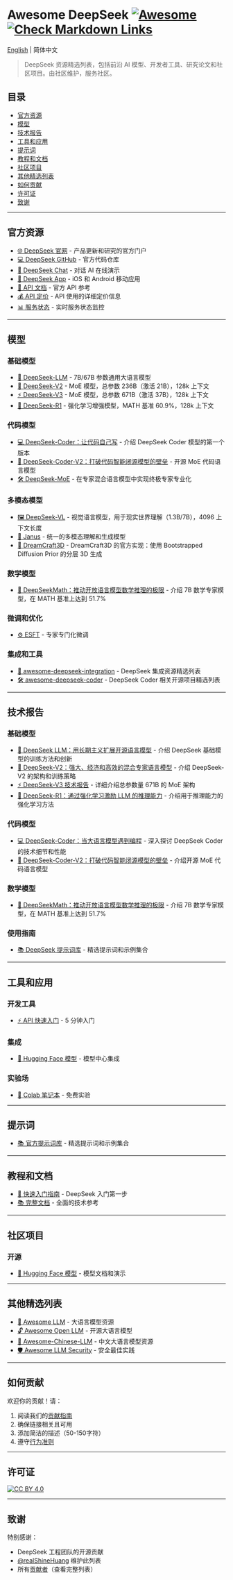 # Awesome DeepSeek [![Awesome](https://awesome.re/badge.svg)](https://awesome.re) [![Check Markdown Links](https://github.com/realShineHuang/awesome-deepseek/actions/workflows/check-links.yml/badge.svg?branch=main)](https://github.com/realShineHuang/awesome-deepseek/actions/workflows/check-links.yml)

[English](README.md) | 简体中文

> DeepSeek 资源精选列表，包括前沿 AI 模型、开发者工具、研究论文和社区项目。由社区维护，服务社区。

## 目录

- [官方资源](#官方资源)
- [模型](#模型)
- [技术报告](#技术报告)
- [工具和应用](#工具和应用)
- [提示词](#提示词)
- [教程和文档](#教程和文档)
- [社区项目](#社区项目)
- [其他精选列表](#其他精选列表)
- [如何贡献](#如何贡献)
- [许可证](#许可证)
- [致谢](#致谢)

---

## 官方资源

- [🌐 DeepSeek 官网](https://deepseek.com/) - 产品更新和研究的官方门户
- [💻 DeepSeek GitHub](https://github.com/deepseek-ai) - 官方代码仓库
- [🤖 DeepSeek Chat](https://chat.deepseek.com/) - 对话 AI 在线演示
- [📱 DeepSeek App](https://download.deepseek.com/app/) - iOS 和 Android 移动应用
- [📄 API 文档](https://api-docs.deepseek.com/) - 官方 API 参考
- [💰 API 定价](https://api-docs.deepseek.com/quick_start/pricing) - API 使用的详细定价信息
- [📊 服务状态](https://status.deepseek.com/) - 实时服务状态监控

---

## 模型

### 基础模型
- [🧠 DeepSeek-LLM](https://github.com/deepseek-ai/DeepSeek-LLM) - 7B/67B 参数通用大语言模型
- [🚀 DeepSeek-V2](https://github.com/deepseek-ai/DeepSeek-V2) - MoE 模型，总参数 236B（激活 21B），128k 上下文
- [⚡ DeepSeek-V3](https://github.com/deepseek-ai/DeepSeek-V3) - MoE 模型，总参数 671B（激活 37B），128k 上下文
- [🔬 DeepSeek-R1](https://github.com/deepseek-ai/DeepSeek-R1) - 强化学习增强模型，MATH 基准 60.9%，128k 上下文

### 代码模型
- [💻 DeepSeek-Coder：让代码自己写](https://arxiv.org/abs/2401.14196) - 介绍 DeepSeek Coder 模型的第一个版本
- [🔧 DeepSeek-Coder-V2：打破代码智能闭源模型的壁垒](https://arxiv.org/abs/2406.11931) - 开源 MoE 代码语言模型
- [🛠️ DeepSeek-MoE](https://github.com/deepseek-ai/DeepSeek-MoE) - 在专家混合语言模型中实现终极专家专业化

### 多模态模型
- [🖼️ DeepSeek-VL](https://github.com/deepseek-ai/DeepSeek-VL) - 视觉语言模型，用于现实世界理解（1.3B/7B），4096 上下文长度
- [🎨 Janus](https://github.com/deepseek-ai/Janus) - 统一的多模态理解和生成模型
- [🌌 DreamCraft3D](https://github.com/deepseek-ai/DreamCraft3D) - DreamCraft3D 的官方实现：使用 Bootstrapped Diffusion Prior 的分层 3D 生成

### 数学模型
- [🧮 DeepSeekMath：推动开放语言模型数学推理的极限](https://arxiv.org/abs/2402.03300) - 介绍 7B 数学专家模型，在 MATH 基准上达到 51.7%

### 微调和优化
- [⚙️ ESFT](https://github.com/deepseek-ai/ESFT) - 专家专门化微调

### 集成和工具
- [🔗 awesome-deepseek-integration](https://github.com/deepseek-ai/awesome-deepseek-integration) - DeepSeek 集成资源精选列表
- [🛠️ awesome-deepseek-coder](https://github.com/deepseek-ai/awesome-deepseek-coder) - DeepSeek Coder 相关开源项目精选列表

---

## 技术报告

### 基础模型
- [📜 DeepSeek LLM：用长期主义扩展开源语言模型](https://arxiv.org/abs/2401.02954) - 介绍 DeepSeek 基础模型的训练方法和创新
- [🚀 DeepSeek-V2：强大、经济和高效的混合专家语言模型](https://arxiv.org/abs/2405.04434) - 介绍 DeepSeek-V2 的架构和训练策略
- [⚡ DeepSeek-V3 技术报告](https://arxiv.org/abs/2412.19437) - 详细介绍总参数量 671B 的 MoE 架构
- [🔬 DeepSeek-R1：通过强化学习激励 LLM 的推理能力](https://arxiv.org/abs/2501.12948) - 介绍用于推理能力的强化学习方法

### 代码模型
- [💻 DeepSeek-Coder：当大语言模型遇到编程](https://arxiv.org/abs/2401.14196) - 深入探讨 DeepSeek Coder 的技术细节和性能
- [🔧 DeepSeek-Coder-V2：打破代码智能闭源模型的壁垒](https://arxiv.org/abs/2406.11931) - 介绍开源 MoE 代码语言模型

### 数学模型
- [🧮 DeepSeekMath：推动开放语言模型数学推理的极限](https://arxiv.org/abs/2402.03300) - 介绍 7B 数学专家模型，在 MATH 基准上达到 51.7%

### 使用指南
- [📚 DeepSeek 提示词库](https://api-docs.deepseek.com/prompt-library) - 精选提示词和示例集合

---

## 工具和应用

### 开发工具
- [⚡ API 快速入门](https://api-docs.deepseek.com/) - 5 分钟入门

### 集成
- [🤗 Hugging Face 模型](https://huggingface.co/deepseek-ai) - 模型中心集成

### 实验场
- [🧪 Colab 笔记本](https://colab.research.google.com/github/deepseek-ai) - 免费实验

---

## 提示词

- [📚 官方提示词库](https://api-docs.deepseek.com/prompt-library) - 精选提示词和示例集合

---

## 教程和文档

- [🚀 快速入门指南](https://api-docs.deepseek.com/) - DeepSeek 入门第一步
- [📚 完整文档](https://api-docs.deepseek.com/) - 全面的技术参考

---

## 社区项目

### 开源
- [🤗 Hugging Face 模型](https://huggingface.co/deepseek-ai) - 模型文档和演示

---

## 其他精选列表

- [🌟 Awesome LLM](https://github.com/Hannibal046/Awesome-LLM) - 大语言模型资源
- [🔓 Awesome Open LLM](https://github.com/eugeneyan/open-llms) - 开源大语言模型
- [🌟 Awesome-Chinese-LLM](https://github.com/HqWu-HITCS/Awesome-Chinese-LLM) - 中文大语言模型资源
- [🛡️ Awesome LLM Security](https://github.com/corca-ai/awesome-llm-security) - 安全最佳实践

---

## 如何贡献

欢迎你的贡献！请：
1. 阅读我们的[贡献指南](CONTRIBUTING_zh-CN.md)
2. 确保链接相关且可用
3. 添加简洁的描述（50-150字符）
4. 遵守[行为准则](CODE_OF_CONDUCT_zh-CN.md)

---

## 许可证

[![CC BY 4.0](https://licensebuttons.net/l/by/4.0/88x31.png)](https://creativecommons.org/licenses/by/4.0/)

---

## 致谢

特别感谢：
- DeepSeek 工程团队的开源贡献
- [@realShineHuang](https://github.com/realShineHuang) 维护此列表
- 所有[贡献者](CONTRIBUTORS_zh-CN.md)（查看完整列表） 